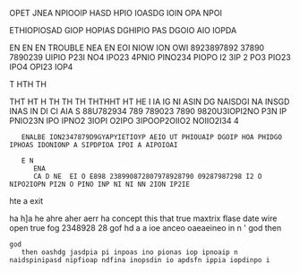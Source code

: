 


OPET JNEA NPIOOIP HASD HPIO IOASDG IOIN OPA NPOI 


ETHIOPIOSAD GIOP HOPIAS DGHIPIO PAS DGOIO AIO  IOPDA

EN
EN
EN
  TROUBLE 
   NEA   EN EOI NIOW ION OWI 8923897892 37890 7890239 UIPIO P23I NO4 IPO23 4PNIO PINO234 PIOPO I2 3IP 2 PO3 PIO23 IPO4 OPI23 IOP4 

   T
   HTH
   TH

   THT
   HT
   H
   TH
   TH
   TH
   THTHHT
   HT
   HE I
   IA
    IG
    NI ASIN
     DG
      NAISDGI 
      NA
       INSGD 
       INAS
       IN DI
       CI 
       AIA S 88U782934 789 789023 7890 9820U3IOPI2NO P3N IP PNIO23N IPO IPNO2 3IOPI O2IPO 3IPOOP2OIIO2 NOIIO2I34 4

       ENALBE ION2347879D9GYAPYIETIOYP AEIO UT PHIOUAIP DGOIP HOA PHIDGO IPHOAS IDONIONP A SIPDPIOA IPOI A AIPOIOAI 

       E N
          ENA 
          CA D NE  EI O E898 238990872807978928790 09287987298 I2 O NIPO2IOPN PI2N O PINO INP NI NI NN 2ION IP2IE
hte 
 a  exit

 ha
 h]a
 he
 ahre 
 aher 
 aerr ha concept this that true maxtrix flase date wire open true fog 2348928 28 gof hd a a ioe anceo oaeaeineo in  n 
 '
 god
    then 

    god
       then oashdg jasdpia pi inpoas ino pionas iop ipnoaip n naidspinipasd nipfioap ndfina inopsdin io apdsfn ippia iopdinpo i
